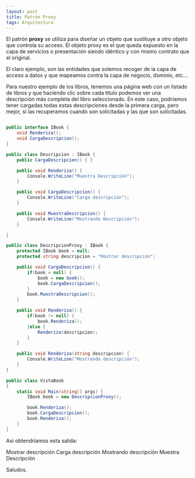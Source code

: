 ```yaml
---
layout: post
title: Patrón Proxy
tags: Arquitectura
---
```


El patrón **proxy** se utiliza para diseñar un objeto que sustituye a otro objeto que controla su acceso. El objeto proxy es el que queda expuesto en la capa de servicios o presentación siendo idéntico y con mismo contrato que el original.

El claro ejemplo, son las entidades que solemos recoger de la capa de acceso a datos y que mapeamos contra la capa de negocio, dominio, etc...

Para nuestro ejemplo de los libros, tenemos una página web con un listado de libros y que haciendo clic sobre cada título podemos ver una descripción más completa del libro seleccionado. En este caso, podríamos tener cargadas todas estas descripciones desde la primera carga, pero mejor, si las recuperamos cuando son solicitadas y las que son solicitadas.

~~~csharp

public interface IBook {
    void Renderiza();
    void CargaDescripcion();
}

public class Descripcion : IBook {
    public CargaDescripcion() { }

    public void Renderiza() {
        Console.WriteLine("Muestra Descripción");
    }

    public void CargaDescripcion() {
        Console.WriteLine("Carga descripción");
    }

    public void MuestraDescripcion() {
        Console.WriteLine("Mostrando Descripción");
    }

}

public class DescripcionProxy : IBook {
    protected IBook book = null;
    protected string descripcion = "Mostrar descripción";

    public void CargaDescripcion() {
        if(book = null) {
            book = new book();
            book.CargaDescripcion();
        }
        book.MuestraDescripcion();
    }

    public void Renderiza() {
        if(book != null) {
            book.Renderiza();
        }else {
            Renderiza(descripcion);
        }
    }

    public void Renderiza(string descripcion) {
        Console.WriteLine("Mostrando descripción");
    }
}

public class VistaBook
{
    static void Main(string[] args) {
        IBook book = new DescripcionProxy();

        book.Renderiza();
        book.CargaDescripcion();
        book.Renderiza();
    }
}
~~~

Así obtendríamos esta salida:

Mostrar descripción
Carga descripción
Mostrando descripción
Muestra Descripción

Saludos.


